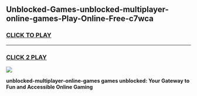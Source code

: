 
## Unblocked-Games-unblocked-multiplayer-online-games-Play-Online-Free-c7wca
<h3>
<a href="https://premium76.site?title=unblocked-multiplayer-online-games&ref=26A">CLICK TO PLAY</a></h3>
<hr>

<h3>
<a href="https://premium76.site?title=unblocked-multiplayer-online-games&ref=26A">CLICK 2 PLAY</a>
  
</h3>

<a href="https://premium76.site?title=unblocked-multiplayer-online-games&ref=26A"><img src="https://clearcache.store/games.png"></a>


**unblocked-multiplayer-online-games games unblocked: Your Gateway to Fun and Accessible Online Gaming**
